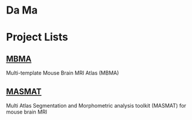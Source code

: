 <!DOCTYPE html>
<html>
<body>
<h1>Da Ma</h1>
<p></p>
</body>
</html>

# Project Lists
## [MBMA](http://dancebean.github.io/mouse-brain-atlas)
Multi-template Mouse Brain MRI Atlas (MBMA)
## [MASMAT](https://dancebean.github.io/multi-atlas-segmentation/)
Multi Atlas Segmentation and Morphometric analysis toolkit (MASMAT) for mouse brain MRI
